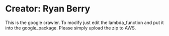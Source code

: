 # Creator: Ryan Berry
This is the google crawler. To modify just edit the lambda_function and put it into the google_package. Please simply upload the zip to AWS.

